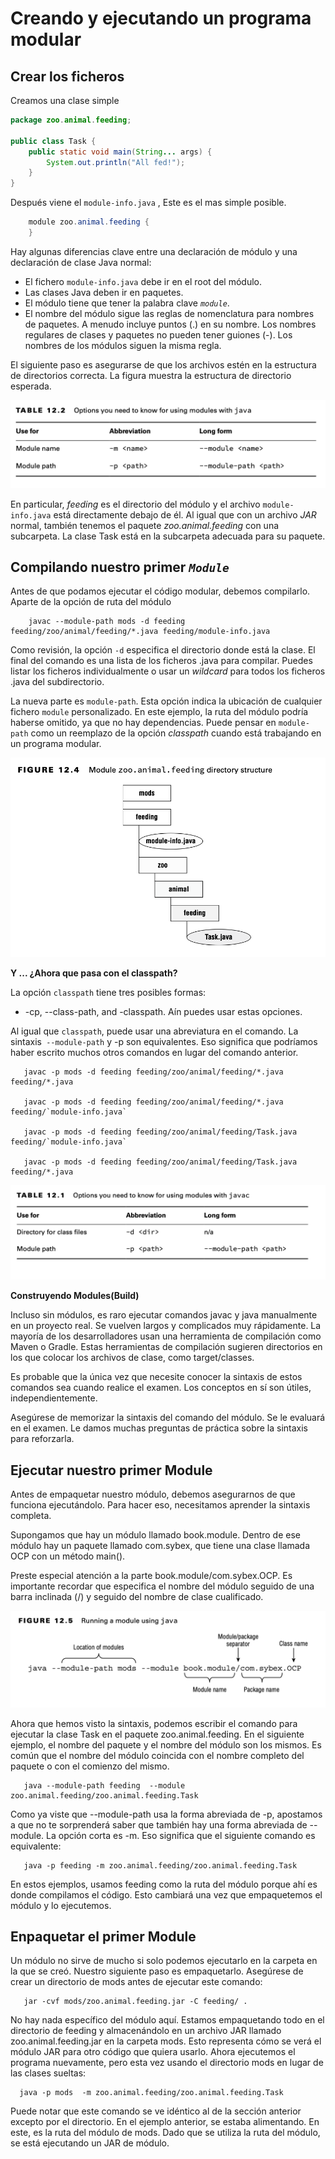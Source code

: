 # Creando y ejecutando un programa modular

## Crear los ficheros

Creamos una clase simple


```java
package zoo.animal.feeding;

public class Task {
    public static void main(String... args) {
        System.out.println("All fed!"); 
    }
}
```
Después viene el `module-info.java` , Este es el mas simple posible.

```java
    module zoo.animal.feeding {
    }
```

Hay algunas diferencias clave entre una declaración de módulo y una declaración de clase Java normal:

- El fichero `module-info.java`  debe ir en el root del módulo. 
- Las clases Java deben ir en paquetes.
- El módulo tiene que tener la palabra clave  *`module`*.
- El nombre del módulo sigue las reglas de nomenclatura para nombres de paquetes. A menudo incluye puntos (.) en su nombre. Los nombres regulares de clases y paquetes no pueden tener guiones (-). Los nombres de los módulos siguen la misma regla.


El siguiente paso es asegurarse de que los archivos estén en la estructura de directorios correcta. La figura muestra la estructura de directorio esperada.

![](creatingandrunningamodularprogram/Figure2.png)

En particular, *feeding* es el directorio del módulo y el archivo `module-info.java` está directamente debajo de él. Al igual que con un archivo *JAR* normal, también tenemos el paquete *zoo.animal.feeding* con una subcarpeta. La clase Task está en la subcarpeta adecuada para su paquete.


## Compilando nuestro primer *`Module`*

Antes de que podamos ejecutar el código modular, debemos compilarlo. Aparte de la opción de ruta del módulo


```console
    javac --module-path mods -d feeding feeding/zoo/animal/feeding/*.java feeding/module-info.java 
```

 

Como revisión, la opción `-d` especifica el directorio donde está la clase. El final del comando es una lista de los ficheros .java para compilar. Puedes listar los ficheros individualmente o usar un *wildcard* para todos los ficheros .java del subdirectorio.

La nueva parte es `module-path`. Esta opción indica la ubicación de cualquier fichero `module` personalizado. En este ejemplo, la ruta del módulo podría haberse omitido, ya que no hay dependencias. Puede pensar en `module-path` como un reemplazo de la opción *classpath* cuando está trabajando en un programa modular.

![](creatingandrunningamodularprogram/Figure1.png)

**Y ... ¿Ahora que pasa con el classpath?**


La opción `classpath` tiene tres posibles formas: 
- -cp, --class-path, and -classpath. Aín puedes usar estas opciones.

Al igual que `classpath`, puede usar una abreviatura en el comando. La sintaxis` --module-path` y -p son equivalentes. Eso significa que podríamos haber escrito muchos otros comandos en lugar del comando anterior.

 ```console
    javac -p mods -d feeding feeding/zoo/animal/feeding/*.java feeding/*.java

    javac -p mods -d feeding feeding/zoo/animal/feeding/*.java feeding/`module-info.java` 

    javac -p mods -d feeding feeding/zoo/animal/feeding/Task.java feeding/`module-info.java` 

    javac -p mods -d feeding feeding/zoo/animal/feeding/Task.java feeding/*.java
 ```
![](creatingandrunningamodularprogram/Figure3.png)

**Construyendo Modules(Build)**

Incluso sin módulos, es raro ejecutar comandos javac y java manualmente en un proyecto real. Se vuelven largos y complicados muy rápidamente. La mayoría de los desarrolladores usan una herramienta de compilación como Maven o Gradle. Estas herramientas de compilación sugieren directorios en los que colocar los archivos de clase, como target/classes.

Es probable que la única vez que necesite conocer la sintaxis de estos comandos sea cuando realice el examen. Los conceptos en sí son útiles, independientemente.

Asegúrese de memorizar la sintaxis del comando del módulo. Se le evaluará en el examen. Le damos muchas preguntas de práctica sobre la sintaxis para reforzarla.

## Ejecutar nuestro primer Module

Antes de empaquetar nuestro módulo, debemos asegurarnos de que funciona ejecutándolo. Para hacer eso, necesitamos aprender la sintaxis completa. 

Supongamos que hay un módulo llamado book.module. Dentro de ese módulo hay un paquete llamado com.sybex, que tiene una clase llamada OCP con un método main().

Preste especial atención a la parte book.module/com.sybex.OCP. Es importante recordar que especifica el nombre del módulo seguido de una barra inclinada (/) y seguido del nombre de clase cualificado.

![](creatingandrunningamodularprogram/Figure4.png)

Ahora que hemos visto la sintaxis, podemos escribir el comando para ejecutar la clase Task en el paquete zoo.animal.feeding. En el siguiente ejemplo, el nombre del paquete y el nombre del módulo son los mismos. Es común que el nombre del módulo coincida con el nombre completo del paquete o con el comienzo del mismo.
 ```console
    java --module-path feeding  --module zoo.animal.feeding/zoo.animal.feeding.Task
```
Como ya viste que --module-path usa la forma abreviada de -p, apostamos a que no te sorprenderá saber que también hay una forma abreviada de --module. La opción corta es -m. Eso significa que el siguiente comando es equivalente:
 ```console
    java -p feeding -m zoo.animal.feeding/zoo.animal.feeding.Task
```
En estos ejemplos, usamos feeding como la ruta del módulo porque ahí es donde compilamos el código. Esto cambiará una vez que empaquetemos el módulo y lo ejecutemos.

## Enpaquetar el primer Module

Un módulo no sirve de mucho si solo podemos ejecutarlo en la carpeta en la que se creó. Nuestro siguiente paso es empaquetarlo. Asegúrese de crear un directorio de mods antes de ejecutar este comando:
 ```console
    jar -cvf mods/zoo.animal.feeding.jar -C feeding/ .
```
No hay nada específico del módulo aquí. Estamos empaquetando todo en el directorio de feeding y almacenándolo en un archivo JAR llamado zoo.animal.feeding.jar en la carpeta mods. Esto representa cómo se verá el módulo JAR para otro código que quiera usarlo. Ahora ejecutemos el programa nuevamente, pero esta vez usando el directorio mods en lugar de las clases sueltas:

 ```console
   java -p mods  -m zoo.animal.feeding/zoo.animal.feeding.Task
```

Puede notar que este comando se ve idéntico al de la sección anterior excepto por el directorio. En el ejemplo anterior, se estaba alimentando. En este, es la ruta del módulo de mods. Dado que se utiliza la ruta del módulo, se está ejecutando un JAR de módulo.